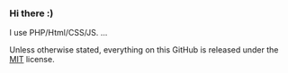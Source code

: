 ### Hi there :)   

I use PHP/Html/CSS/JS. ...

Unless otherwise stated, everything on this GitHub is released under the [MIT](https://cyrilwong.mit-license.org/) license.

<!--
**cyrilsoy/cyrilsoy** is a ✨ _special_ ✨ repository because its `README.md` (this file) appears on your GitHub profile.
-->
